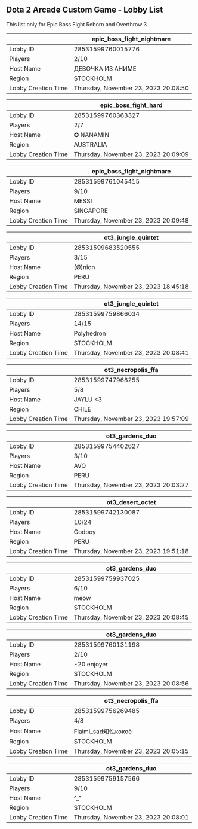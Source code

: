 ## Dota 2 Arcade Custom Game - Lobby List

This list only for Epic Boss Fight Reborn and Overthrow 3

|  | epic_boss_fight_nightmare |
| ------ | ------ |
| Lobby ID | 28531599760015776 |
| Players | 2/10 |
| Host Name | ДЕВОЧКА ИЗ АНИМЕ |
| Region | STOCKHOLM |
| Lobby Creation Time | Thursday, November 23, 2023 20:08:50 |


|  | epic_boss_fight_hard |
| ------ | ------ |
| Lobby ID | 28531599760363327 |
| Players | 2/7 |
| Host Name | ✪ NANAMIN |
| Region | AUSTRALIA |
| Lobby Creation Time | Thursday, November 23, 2023 20:09:09 |


|  | epic_boss_fight_nightmare |
| ------ | ------ |
| Lobby ID | 28531599761045415 |
| Players | 9/10 |
| Host Name | MESSI |
| Region | SINGAPORE |
| Lobby Creation Time | Thursday, November 23, 2023 20:09:48 |


|  | ot3_jungle_quintet |
| ------ | ------ |
| Lobby ID | 28531599683520555 |
| Players | 3/15 |
| Host Name | (Ø)nion |
| Region | PERU |
| Lobby Creation Time | Thursday, November 23, 2023 18:45:18 |


|  | ot3_jungle_quintet |
| ------ | ------ |
| Lobby ID | 28531599759866034 |
| Players | 14/15 |
| Host Name | Polyhedron |
| Region | STOCKHOLM |
| Lobby Creation Time | Thursday, November 23, 2023 20:08:41 |


|  | ot3_necropolis_ffa |
| ------ | ------ |
| Lobby ID | 28531599747968255 |
| Players | 5/8 |
| Host Name | JAYLU <3 |
| Region | CHILE |
| Lobby Creation Time | Thursday, November 23, 2023 19:57:09 |


|  | ot3_gardens_duo |
| ------ | ------ |
| Lobby ID | 28531599754402627 |
| Players | 3/10 |
| Host Name | AVO |
| Region | PERU |
| Lobby Creation Time | Thursday, November 23, 2023 20:03:27 |


|  | ot3_desert_octet |
| ------ | ------ |
| Lobby ID | 28531599742130087 |
| Players | 10/24 |
| Host Name | Godooy |
| Region | PERU |
| Lobby Creation Time | Thursday, November 23, 2023 19:51:18 |


|  | ot3_gardens_duo |
| ------ | ------ |
| Lobby ID | 28531599759937025 |
| Players | 6/10 |
| Host Name | meow |
| Region | STOCKHOLM |
| Lobby Creation Time | Thursday, November 23, 2023 20:08:45 |


|  | ot3_gardens_duo |
| ------ | ------ |
| Lobby ID | 28531599760131198 |
| Players | 2/10 |
| Host Name | -20 enjoyer |
| Region | STOCKHOLM |
| Lobby Creation Time | Thursday, November 23, 2023 20:08:56 |


|  | ot3_necropolis_ffa |
| ------ | ------ |
| Lobby ID | 28531599756269485 |
| Players | 4/8 |
| Host Name | Flaimi_sad知性кокоё |
| Region | STOCKHOLM |
| Lobby Creation Time | Thursday, November 23, 2023 20:05:15 |


|  | ot3_gardens_duo |
| ------ | ------ |
| Lobby ID | 28531599759157566 |
| Players | 9/10 |
| Host Name | ^_^ |
| Region | STOCKHOLM |
| Lobby Creation Time | Thursday, November 23, 2023 20:08:01 |


